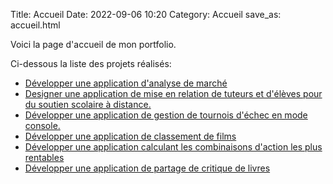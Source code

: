 Title: Accueil
Date: 2022-09-06 10:20
Category: Accueil
save_as: accueil.html

Voici la page d'accueil de mon portfolio.

Ci-dessous la liste des projets réalisés: 

- [Développer une application d'analyse de marché]({filename}developper-une-application-d-analyse-de-marche.md)
- [Designer une application de mise en relation de tuteurs et d'élèves pour du soutien scolaire à distance. ]({filename}designer-une-application-de-mise-en-relation-de-tuteurs-et-d-eleves-pour-du-soutien-scolaire.md)
- [Développer une application de gestion de tournois d'échec en mode console. ]({filename}developper-une-application-gerant-des-tournois-d-echecs.md)
- [Développer une application de classement de films ]({filename}developper-une-application-de-classement-de-films.md)
- [Développer une application calculant les combinaisons d'action les plus rentables]({filename}developper-une-application-calculant-les-combinaisons-d-actions-les-plus-rentables.md)
- [Développer une application de partage de critique de livres]({filename}developper-une-application-de-partage-de-critiques-de-livres.md)